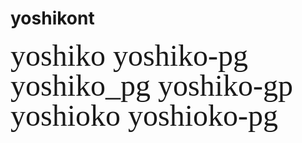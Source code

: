 <style>
@font-face {
    font-family: 'yoshikont';
    src:
        url('http://sadah.github.io/yoshikont/fonts/yoshikont.ttf?on0zca') format('truetype'),
        url('http://sadah.github.io/yoshikont/fonts/yoshikont.woff?on0zca') format('woff'),
        url('http://sadah.github.io/yoshikont/fonts/yoshikont.svg?on0zca#yoshikont') format('svg');
    font-weight: normal;
    font-style: normal;

}
[class^="yf-"], [class*=" yf-"] {
    /* use !important to prevent issues with browser extensions that change fonts */
    font-family: 'yoshikont' !important;
    speak: none;
    font-style: normal;
    font-weight: normal;
    font-variant: normal;
    text-transform: none;
    line-height: 1;

    /* Enable Ligatures ================ */
    letter-spacing: 0;
    -webkit-font-feature-settings: "liga";
    -moz-font-feature-settings: "liga=1";
    -moz-font-feature-settings: "liga";
    -ms-font-feature-settings: "liga" 1;
    -o-font-feature-settings: "liga";
    font-feature-settings: "liga";

    /* Better Font Rendering =========== */
    -webkit-font-smoothing: antialiased;
    -moz-osx-font-smoothing: grayscale;
}

.yf-yoshiko:before {
    content: "\e901";
}
.yf-yoshioko:before {
    content: "\e900";
}
</style>

# yoshikont

<div class="yf-" style="font-size: 48px;">yoshiko yoshiko-pg yoshiko_pg yoshiko-gp yoshioko yoshioko-pg</div>
